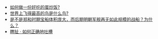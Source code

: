 + [如何做一份好吃的蛋炒饭?](https://daily.zhihu.com/story/9782085)
+ [世界上飞得最高的鸟是什么鸟?](https://daily.zhihu.com/story/9782077)
+ [是不是郑和时期宝船体积庞大，而后期明朝军舰再无如此规模的战船？为什么？](https://daily.zhihu.com/story/9782083)
+ [瞎扯 · 如何正确地吐槽](https://daily.zhihu.com/story/9782091)
